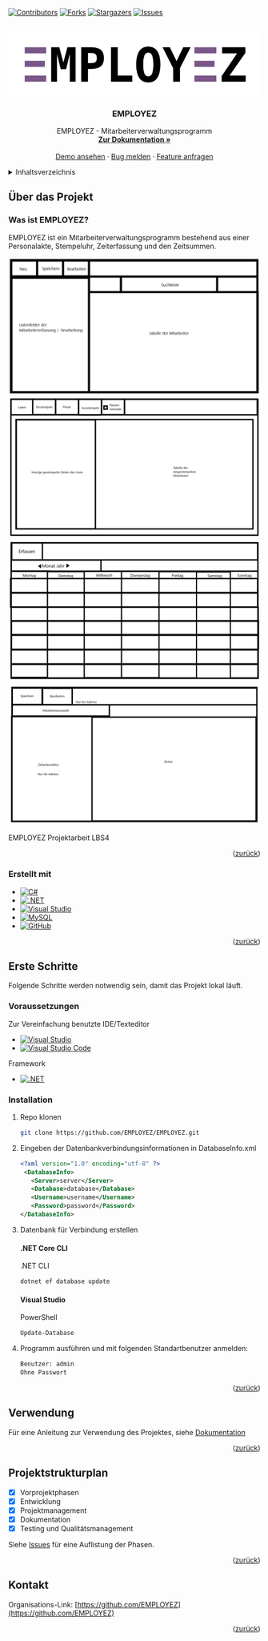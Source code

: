 <a name="readme-top"></a>
<!-- PROJEKT SHIELDS -->
[![Contributors][contributors-shield]][contributors-url]
[![Forks][forks-shield]][forks-url]
[![Stargazers][stars-shield]][stars-url]
[![Issues][issues-shield]][issues-url]



<!-- PROJEKT LOGO -->
<br />
<div align="center">
  <a href="https://github.com/EMPLOYEZ/EMPLOYEZ/">
    <img src="https://raw.githubusercontent.com/EMPLOYEZ/design/main/Logos/Logo.png" alt="Logo" width="600">
  </a>

<h3 align="center">EMPLOYEZ</h3>

  <p align="center">
    EMPLOYEZ - Mitarbeiterverwaltungsprogramm
    <br />
    <a href="https://github.com/EMPLOYEZ/documents/"><strong>Zur Dokumentation »</strong></a>
    <br />
    <br />
    <a href="https://github.com/EMPLOYEZ/EMPLOYEZ/">Demo ansehen</a>
    ·
    <a href="https://github.com/EMPLOYEZ/EMPLOYEZ/issues">Bug melden</a>
    ·
    <a href="https://github.com/EMPLOYEZ/EMPLOYEZ/issues">Feature anfragen</a>
  </p>
</div>



<!-- INHALTSVERZEICHNIS -->
<details>
  <summary>Inhaltsverzeichnis</summary>
  <ol>
    <li>
      <a href="#über-das-projekt">Über das Projekt</a>
      <ul>
        <li><a href="#erstellt-mit">Erstellt mit</a></li>
      </ul>
    </li>
    <li>
      <a href="#erste-schritte">Erste Schritte</a>
      <ul>
        <li><a href="#voraussetzungen">Voraussetzungen</a></li>
        <li><a href="#installation">Installation</a></li>
      </ul>
    </li>
    <li><a href="#verwendung">Verwendung</a></li>
    <li><a href="#projektstrukturplan">Projektstrukturplan</a></li>
    <li><a href="#kontakt">Kontakt</a></li>
  </ol>
</details>



<!-- ÜBER DAS PROJEKT -->
## Über das Projekt
### Was ist EMPLOYEZ?
EMPLOYEZ ist ein Mitarbeiterverwaltungsprogramm bestehend aus einer Personalakte, Stempeluhr, Zeiterfassung und den Zeitsummen.

![Mitarbeitererfassung][product-screenshot1]
![Stempeluhr][product-screenshot2]
![Zeiterfassung][product-screenshot3]
![Zeitsummen][product-screenshot4]

EMPLOYEZ Projektarbeit LBS4


<p align="right">(<a href="#readme-top">zurück</a>)</p>



### Erstellt mit
* [![C#]][C#-url]
* [![.NET]][.NET-url]
* [![Visual Studio]][Visual Studio-url]
* [![MySQL]][MySQL-url]
* [![GitHub]][GitHub-url]

<p align="right">(<a href="#readme-top">zurück</a>)</p>



<!-- ERSTE SCHRITTE -->
## Erste Schritte

Folgende Schritte werden notwendig sein, damit das Projekt lokal läuft.

### Voraussetzungen

Zur Vereinfachung benutzte IDE/Texteditor
* [![Visual Studio]][Visual Studio-url]
* [![Visual Studio Code]][Visual Studio Code-url]


Framework
* [![.NET]][.NET-url]

### Installation

1. Repo klonen
   ```sh
   git clone https://github.com/EMPLOYEZ/EMPLOYEZ.git
   ```
2. Eingeben der Datenbankverbindungsinformationen in DatabaseInfo.xml
   ```xml
   <?xml version="1.0" encoding="utf-8" ?>
    <DatabaseInfo>
	  <Server>server</Server>
	  <Database>database</Database>
	  <Username>username</Username>
	  <Password>password</Password>
   </DatabaseInfo>
   ```
3. Datenbank für Verbindung erstellen
   #### .NET Core CLI
   .NET CLI
   ```sh
   dotnet ef database update
   ```
   #### Visual Studio
   PowerShell
   ```sh
   Update-Database
   ```
4. Programm ausführen  und mit folgenden Standartbenutzer anmelden:
   ```sh
   Benutzer: admin
   Ohne Passwort
   ```

<p align="right">(<a href="#readme-top">zurück</a>)</p>



<!-- VERWENDUNG -->
## Verwendung

Für eine Anleitung zur Verwendung des Projektes, siehe [Dokumentation](https://github.com/EMPLOYEZ/documents/)

<p align="right">(<a href="#readme-top">zurück</a>)</p>



<!-- PROJEKTSTRUKTURPLAN -->
## Projektstrukturplan

- [X] Vorprojektphasen
- [X] Entwicklung
- [X] Projektmanagement
- [X] Dokumentation
- [X] Testing und Qualitätsmanagement

Siehe [Issues](https://github.com/EMPLOYEZ/EMPLOYEZ/issues) für eine Auflistung der Phasen.

<p align="right">(<a href="#readme-top">zurück</a>)</p>


<!-- KONTAKT -->
## Kontakt

Organisations-Link: [https://github.com/EMPLOYEZ](https://github.com/EMPLOYEZ)

<p align="right">(<a href="#readme-top">zurück</a>)</p>


<!-- LINKS & BILDER -->
[contributors-shield]: https://img.shields.io/github/contributors/github_username/repo_name.svg?style=for-the-badge
[contributors-url]: https://github.com/github_username/repo_name/graphs/contributors
[forks-shield]: https://img.shields.io/github/forks/github_username/repo_name.svg?style=for-the-badge
[forks-url]: https://github.com/github_username/repo_name/network/members
[stars-shield]: https://img.shields.io/github/stars/github_username/repo_name.svg?style=for-the-badge
[stars-url]: https://github.com/github_username/repo_name/stargazers
[issues-shield]: https://img.shields.io/github/issues/github_username/repo_name.svg?style=for-the-badge
[issues-url]: https://github.com/github_username/repo_name/issues
[product-screenshot1]: https://raw.githubusercontent.com/EMPLOYEZ/design/main/Modullayouts/Mitarbeitererfassung%20-%20Planung.png
[product-screenshot2]: https://raw.githubusercontent.com/EMPLOYEZ/design/main/Modullayouts/Stempeluhr%20-%20Planung.png
[product-screenshot3]: https://raw.githubusercontent.com/EMPLOYEZ/design/main/Modullayouts/Zeiterfassung%20-%20Planung.png
[product-screenshot4]: https://raw.githubusercontent.com/EMPLOYEZ/design/main/Modullayouts/Zeitsummen%20-%20Planung.png
[C#]: https://img.shields.io/badge/c%23-%23239120.svg?style=for-the-badge&logo=c-sharp&logoColor=white
[C#-url]: https://learn.microsoft.com/en-us/dotnet/csharp/
[.NET]: https://img.shields.io/badge/.NET-5C2D91?style=for-the-badge&logo=.net&logoColor=white
[.NET-url]: https://dotnet.microsoft.com/
[Visual Studio]: https://img.shields.io/badge/Visual%20Studio-5C2D91.svg?style=for-the-badge&logo=visual-studio&logoColor=white
[Visual Studio-url]: https://visualstudio.microsoft.com/
[Visual Studio Code]: https://img.shields.io/badge/Visual%20Studio%20Code-0078d7.svg?style=for-the-badge&logo=visual-studio-code&logoColor=white
[Visual Studio Code-url]: https://code.visualstudio.com/
[MySQL]: https://img.shields.io/badge/mysql-%2300f.svg?style=for-the-badge&logo=mysql&logoColor=white
[MySQL-url]: https://www.mysql.com/
[GitHub]: https://img.shields.io/badge/github-%23121011.svg?style=for-the-badge&logo=github&logoColor=white
[GitHub-url]: https://github.com/
